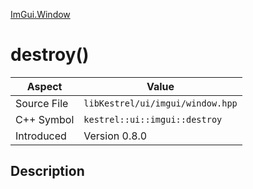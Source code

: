 [ImGui.Window](index)
# destroy()
| Aspect | Value |
| --- | --- |
| Source File | `libKestrel/ui/imgui/window.hpp` |
| C++ Symbol | `kestrel::ui::imgui::destroy` |
| Introduced | Version 0.8.0 |
## Description

